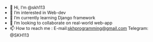 - 👋 Hi, I’m @skh113
- 👀 I’m interested in Web-dev 
- 🌱 I’m currently learning Django framework
- 💞️ I’m looking to collaborate on real-world web-app
- 📫 How to reach me :
                        E-mail:skhprogramming@gmail.com
                        Telegram: @SKH113

<!---
skh113/skh113 is a ✨ special ✨ repository because its `README.md` (this file) appears on your GitHub profile.
You can click the Preview link to take a look at your changes.
--->
